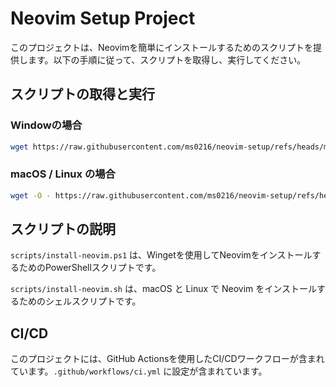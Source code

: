# Neovim Setup Project

このプロジェクトは、Neovimを簡単にインストールするためのスクリプトを提供します。以下の手順に従って、スクリプトを取得し、実行してください。

## スクリプトの取得と実行

### Windowの場合
```bash
wget https://raw.githubusercontent.com/ms0216/neovim-setup/refs/heads/main/scripts/install-neovim.ps1 | Select-Object -ExpandProperty Content | Invoke-Expression
```

### macOS / Linux の場合
```bash
wget -O - https://raw.githubusercontent.com/ms0216/neovim-setup/refs/heads/main/scripts/install-neovim.sh | bash
```

## スクリプトの説明

`scripts/install-neovim.ps1` は、Wingetを使用してNeovimをインストールするためのPowerShellスクリプトです。

`scripts/install-neovim.sh` は、macOS と Linux で Neovim をインストールするためのシェルスクリプトです。

## CI/CD

このプロジェクトには、GitHub Actionsを使用したCI/CDワークフローが含まれています。`.github/workflows/ci.yml` に設定が含まれています。